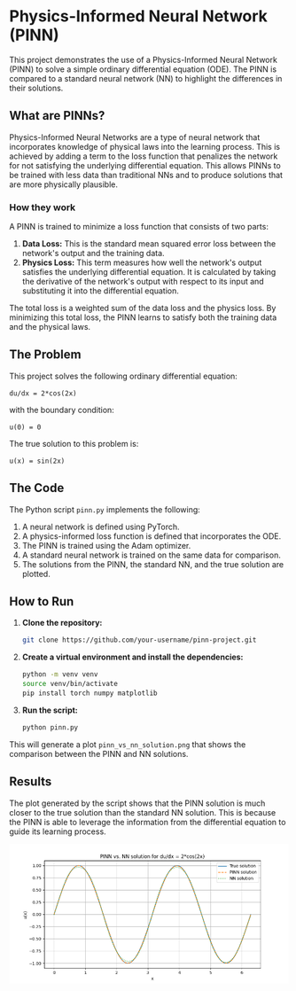 # Physics-Informed Neural Network (PINN)

This project demonstrates the use of a Physics-Informed Neural Network (PINN) to solve a simple ordinary differential equation (ODE). The PINN is compared to a standard neural network (NN) to highlight the differences in their solutions.

## What are PINNs?

Physics-Informed Neural Networks are a type of neural network that incorporates knowledge of physical laws into the learning process. This is achieved by adding a term to the loss function that penalizes the network for not satisfying the underlying differential equation. This allows PINNs to be trained with less data than traditional NNs and to produce solutions that are more physically plausible.

### How they work

A PINN is trained to minimize a loss function that consists of two parts:

1.  **Data Loss:** This is the standard mean squared error loss between the network's output and the training data.
2.  **Physics Loss:** This term measures how well the network's output satisfies the underlying differential equation. It is calculated by taking the derivative of the network's output with respect to its input and substituting it into the differential equation.

The total loss is a weighted sum of the data loss and the physics loss. By minimizing this total loss, the PINN learns to satisfy both the training data and the physical laws.

## The Problem

This project solves the following ordinary differential equation:

```
du/dx = 2*cos(2x)
```

with the boundary condition:

```
u(0) = 0
```

The true solution to this problem is:

```
u(x) = sin(2x)
```

## The Code

The Python script `pinn.py` implements the following:

1.  A neural network is defined using PyTorch.
2.  A physics-informed loss function is defined that incorporates the ODE.
3.  The PINN is trained using the Adam optimizer.
4.  A standard neural network is trained on the same data for comparison.
5.  The solutions from the PINN, the standard NN, and the true solution are plotted.

## How to Run

1.  **Clone the repository:**

    ```bash
    git clone https://github.com/your-username/pinn-project.git
    ```

2.  **Create a virtual environment and install the dependencies:**

    ```bash
    python -m venv venv
    source venv/bin/activate
    pip install torch numpy matplotlib
    ```

3.  **Run the script:**

    ```bash
    python pinn.py
    ```

This will generate a plot `pinn_vs_nn_solution.png` that shows the comparison between the PINN and NN solutions.

## Results

The plot generated by the script shows that the PINN solution is much closer to the true solution than the standard NN solution. This is because the PINN is able to leverage the information from the differential equation to guide its learning process.

![PINN vs. NN solution](pinn.png)
